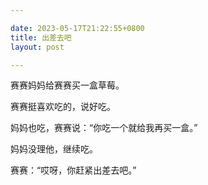 ```yaml
---

date: 2023-05-17T21:22:55+0800
title: 出差去吧
layout: post

---
```


赛赛妈妈给赛赛买一盒草莓。

赛赛挺喜欢吃的，说好吃。

妈妈也吃，赛赛说：“你吃一个就给我再买一盒。”

妈妈没理他，继续吃。

赛赛：“哎呀，你赶紧出差去吧。”
